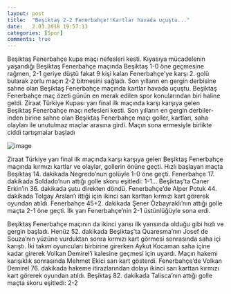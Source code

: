 ```yaml
---
layout: post  
title:  "Beşiktaş 2-2 Fenerbahçe!!Kartlar havada uçuştu..."  
date:   2.03.2018 19:57:13 
categories: [Spor]  
comments: true  
---  
```

Beşiktaş Fenerbahçe kupa maçı nefesleri kesti. Kıyasıya mücadelenin yaşandığı Beşiktaş Fenerbahçe maçında Beşiktaş 1-0 öne geçmesine rağmen,
2-1 geriye düştü fakat 9 kişi kalan Fenerbahçe'ye karşı 2. golü bularak zorlu maçın 2-2 bitmesini sağladı. Son yılların en gergin derbisine sahne olan Beşiktaş Fenerbahçe maçında kartlar havada uçuştu. Beşiktaş Fenerbahçe maç özeti günün en merak edilen spor konularından biri haline geldi. 
Ziraat Türkiye Kupası yarı final ilk maçında karşı karşıya gelen Beşiktaş Fenerbahçe maçı nefesleri kesti. Son yılların en gergin derbiler-
inden birine sahne olan Beşiktaş Fenerbahçe maçı goller, kartları, saha olayları ile unutulmaz maçlar arasına girdi. Maçın sona ermesiyle
birlikte ciddi tartışmalar başladı 


![image](http://i.milliyet.com.tr/Skorer600x298/2017/01/31/fft226_mf8461568.Jpeg)  


Ziraat Türkiye yarı final ilk maçında karşı karşıya gelen Beşiktaş Fenerbahçe maçında kırmızı kartlar ve olaylar, gollerin önüne geçti.
Hızlı başlayan maçta Beşiktaş 14. dakikada Negredo’nun golüyle 1-0 öne geçti. Fenerbahçe 17. dakikada Soldado’nun attığı golle skoru 
eşitledi: 1-1… Beşiktaş’ta Caner Erkin’in 36. dakikada şutu direkten döndü. Fenerbahçe’de Alper Potuk 44. dakikada Tolgay Arslan’ı ittiği 
için ikinci sarı karttan kırmızı kart görerek oyundan atıldı. Fenerbahçe 45+2. dakikada Şener Özbayraklı’nın attığı golle maçta 2-1 öne
geçti. İlk yarı Fenerbahçe’nin 2-1 üstünlüğüyle sona erdi.  
  
Beşiktaş Fenerbahçe maçının da ikinci yarısı ilk yarısında olduğu gibi hızlı ve gergin başladı. Henüz 52. dakikada Beşiktaş’ta Quaresma’nın
Josef de Souza’nın yüzüne vurduktan sonra kırmızı kart görmesi sonrasında saha içi karıştı. İki takım oyuncuları birbirine girerken Aykut
Kocaman saha içine kadar girerek Volkan Demirel’i kalesine geçmesi için uyardı. Maçın hakemi karışıklık sonrasında Mehmet Ekici sarı kart
gösterdi. Fenerbahçe’de Volkan Demirel 76. dakikada hakeme itirazlarından dolayı ikinci sarı karttan kırmızı kart görerek oyundan atıldı. 
Beşiktaş 82. dakikada Talisca’nın attığı golle maçta skoru eşitledi: 2-2  
 
  
   


